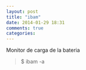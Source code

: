 ```yaml
---
layout: post
title: "ibam"
date: 2014-01-29 18:31
comments: true
categories: 
---
```

Monitor de carga de la bateria

>$ ibam -a 

